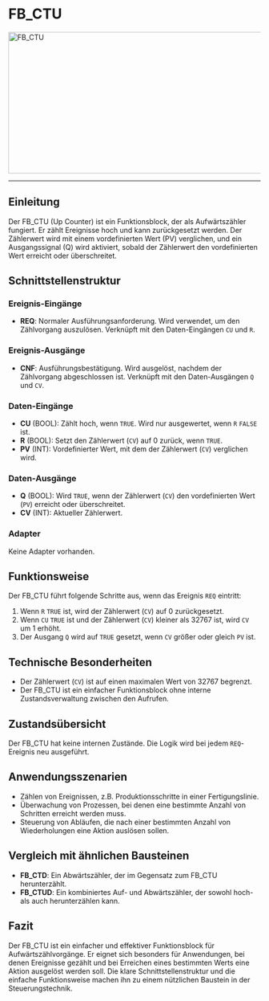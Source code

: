 # FB_CTU

<img width="1331" height="282" alt="FB_CTU" src="https://github.com/user-attachments/assets/98a598a6-b535-4237-abf5-a9546457fb05" />

* * * * * * * * * *
## Einleitung
Der FB_CTU (Up Counter) ist ein Funktionsblock, der als Aufwärtszähler fungiert. Er zählt Ereignisse hoch und kann zurückgesetzt werden. Der Zählerwert wird mit einem vordefinierten Wert (PV) verglichen, und ein Ausgangssignal (Q) wird aktiviert, sobald der Zählerwert den vordefinierten Wert erreicht oder überschreitet.

## Schnittstellenstruktur

### **Ereignis-Eingänge**
- **REQ**: Normaler Ausführungsanforderung. Wird verwendet, um den Zählvorgang auszulösen. Verknüpft mit den Daten-Eingängen `CU` und `R`.

### **Ereignis-Ausgänge**
- **CNF**: Ausführungsbestätigung. Wird ausgelöst, nachdem der Zählvorgang abgeschlossen ist. Verknüpft mit den Daten-Ausgängen `Q` und `CV`.

### **Daten-Eingänge**
- **CU** (BOOL): Zählt hoch, wenn `TRUE`. Wird nur ausgewertet, wenn `R` `FALSE` ist.
- **R** (BOOL): Setzt den Zählerwert (`CV`) auf 0 zurück, wenn `TRUE`.
- **PV** (INT): Vordefinierter Wert, mit dem der Zählerwert (`CV`) verglichen wird.

### **Daten-Ausgänge**
- **Q** (BOOL): Wird `TRUE`, wenn der Zählerwert (`CV`) den vordefinierten Wert (`PV`) erreicht oder überschreitet.
- **CV** (INT): Aktueller Zählerwert.

### **Adapter**
Keine Adapter vorhanden.

## Funktionsweise
Der FB_CTU führt folgende Schritte aus, wenn das Ereignis `REQ` eintritt:
1. Wenn `R` `TRUE` ist, wird der Zählerwert (`CV`) auf 0 zurückgesetzt.
2. Wenn `CU` `TRUE` ist und der Zählerwert (`CV`) kleiner als 32767 ist, wird `CV` um 1 erhöht.
3. Der Ausgang `Q` wird auf `TRUE` gesetzt, wenn `CV` größer oder gleich `PV` ist.

## Technische Besonderheiten
- Der Zählerwert (`CV`) ist auf einen maximalen Wert von 32767 begrenzt.
- Der FB_CTU ist ein einfacher Funktionsblock ohne interne Zustandsverwaltung zwischen den Aufrufen.

## Zustandsübersicht
Der FB_CTU hat keine internen Zustände. Die Logik wird bei jedem `REQ`-Ereignis neu ausgeführt.

## Anwendungsszenarien
- Zählen von Ereignissen, z.B. Produktionsschritte in einer Fertigungslinie.
- Überwachung von Prozessen, bei denen eine bestimmte Anzahl von Schritten erreicht werden muss.
- Steuerung von Abläufen, die nach einer bestimmten Anzahl von Wiederholungen eine Aktion auslösen sollen.

## Vergleich mit ähnlichen Bausteinen
- **FB_CTD**: Ein Abwärtszähler, der im Gegensatz zum FB_CTU herunterzählt.
- **FB_CTUD**: Ein kombiniertes Auf- und Abwärtszähler, der sowohl hoch- als auch herunterzählen kann.

## Fazit
Der FB_CTU ist ein einfacher und effektiver Funktionsblock für Aufwärtszählvorgänge. Er eignet sich besonders für Anwendungen, bei denen Ereignisse gezählt und bei Erreichen eines bestimmten Werts eine Aktion ausgelöst werden soll. Die klare Schnittstellenstruktur und die einfache Funktionsweise machen ihn zu einem nützlichen Baustein in der Steuerungstechnik.
